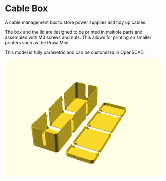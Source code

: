 # Cable Box

A cable management box to store power supplies and tidy up cables.

The box and the lid are designed to be printed in multiple parts and assembled with M3 screws and nuts. This allows for printing on smaller printers such as the Prusa Mini.

This model is fully parametric and can be customized in OpenSCAD.

![exploded_view](assets/cablebox_exploded.png)
